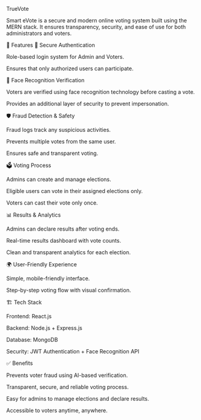 TrueVote

Smart eVote is a secure and modern online voting system built using the MERN stack. It ensures transparency, security, and ease of use for both administrators and voters.

🚀 Features
🔐 Secure Authentication

Role-based login system for Admin and Voters.

Ensures that only authorized users can participate.

👤 Face Recognition Verification

Voters are verified using face recognition technology before casting a vote.

Provides an additional layer of security to prevent impersonation.

🛡️ Fraud Detection & Safety

Fraud logs track any suspicious activities.

Prevents multiple votes from the same user.

Ensures safe and transparent voting.

🗳️ Voting Process

Admins can create and manage elections.

Eligible users can vote in their assigned elections only.

Voters can cast their vote only once.

📊 Results & Analytics

Admins can declare results after voting ends.

Real-time results dashboard with vote counts.

Clean and transparent analytics for each election.

🌍 User-Friendly Experience

Simple, mobile-friendly interface.

Step-by-step voting flow with visual confirmation.

🏗️ Tech Stack

Frontend: React.js

Backend: Node.js + Express.js

Database: MongoDB

Security: JWT Authentication + Face Recognition API

✅ Benefits

Prevents voter fraud using AI-based verification.

Transparent, secure, and reliable voting process.

Easy for admins to manage elections and declare results.

Accessible to voters anytime, anywhere.
